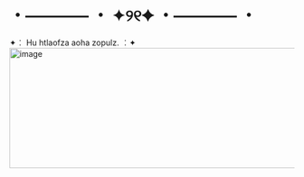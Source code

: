 # ・———— ・ ✦୨୧✦ ・———— ・
✦︰ Hu htlaofza aoha zopulz. ︰✦
<img width="640" height="213" alt="image" src="https://github.com/user-attachments/assets/dee5c0f6-dd5c-4741-b6c7-ef30235d7c65" />
